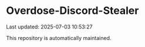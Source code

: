 # Overdose-Discord-Stealer

Last updated: 2025-07-03 10:53:27

This repository is automatically maintained.
